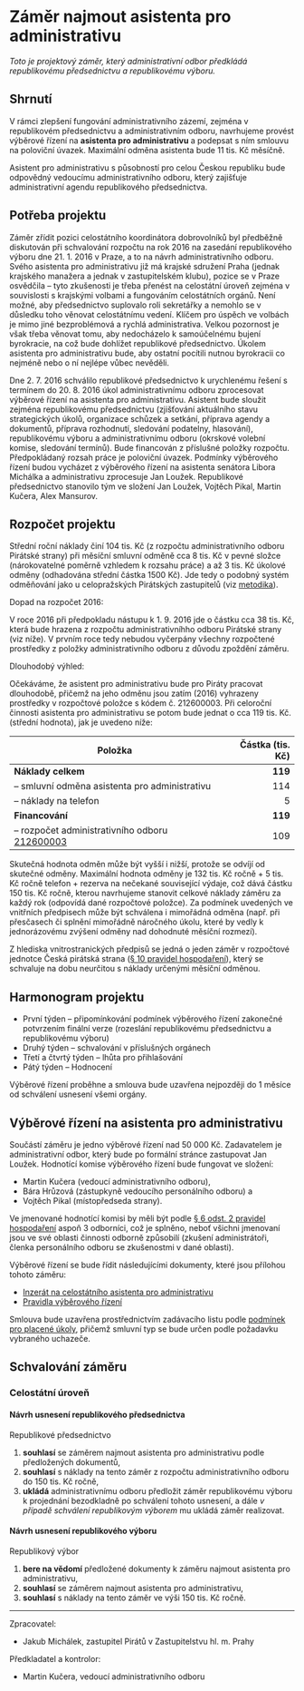 Záměr najmout asistenta pro administrativu
========================

*Toto je projektový záměr, který administrativní odbor předkládá republikovému předsednictvu a republikovému výboru.*

Shrnutí
-------

V rámci zlepšení fungování administrativního zázemí, zejména v republikovém předsednictvu a administrativním odboru, navrhujeme provést výběrové řízení na **asistenta pro administrativu** a podepsat s ním smlouvu na poloviční úvazek. Maximální odměna asistenta bude 11 tis. Kč měsíčně.

Asistent pro administrativu s působností pro celou Českou republiku bude odpovědný vedoucímu administrativního odboru, který zajišťuje administrativní agendu republikového předsednictva.


Potřeba projektu
--------------

Záměr zřídit pozici celostátního koordinátora dobrovolníků byl předběžně diskutován při schvalování rozpočtu na rok 2016 na zasedání republikového výboru dne 21. 1. 2016 v Praze, a to na návrh administrativního odboru. Svého asistenta pro administrativu již má krajské sdružení Praha (jednak krajského manažera a jednak v zastupitelském klubu), pozice se v Praze osvědčila – tyto zkušenosti je třeba přenést na celostátní úroveň zejména v souvislosti s krajskými volbami a fungováním celostátních orgánů. Není možné, aby předsednictvo suplovalo roli sekretářky a nemohlo se v důsledku toho věnovat celostátnímu vedení. Klíčem pro úspěch ve volbách je mimo jiné bezproblémová a rychlá administrativa. Velkou pozornost je však třeba věnovat tomu, aby nedocházelo k samoúčelnému bujení byrokracie, na což bude dohlížet republikové předsednictvo. Úkolem asistenta pro administrativu bude, aby ostatní pocítili nutnou byrokracii co nejméně nebo o ní nejlépe vůbec nevěděli. 
 
Dne 2. 7. 2016 schválilo republikové předsednictvo k urychlenému řešení s termínem do 20. 8. 2016 úkol administrativnímu odboru zprocesovat výběrové řízení na asistenta pro administrativu. Asistent bude sloužit zejména republikovému předsednictvu (zjišťování aktuálního stavu strategických úkolů, organizace schůzek a setkání, příprava agendy a dokumentů, příprava rozhodnutí, sledování podatelny, hlasování), republikovému výboru a administrativnímu odboru (okrskové volební komise, sledování termínů). Bude financován z příslušné položky rozpočtu. Předpokládaný rozsah práce je poloviční úvazek. Podmínky výběrového řízení budou vycházet z výběrového řízení na asistenta senátora Libora Michálka a administrativu zprocesuje Jan Loužek. Republikové předsednictvo stanovilo tým ve složení Jan Loužek, Vojtěch Pikal, Martin Kučera, Alex Mansurov.

Rozpočet projektu
-----------------

Střední roční náklady činí 104 tis. Kč (z rozpočtu administrativního odboru Pirátské strany) při měsíční smluvní odměně cca 8 tis. Kč v pevné složce (nárokovatelné poměrně vzhledem k rozsahu práce) a až 3 tis. Kč úkolové odměny (odhadována střední částka 1500 Kč). Jde tedy o podobný systém odměňování jako u celopražských Pirátských zastupitelů (viz [metodika][metodika]).

[metodika]: https://redmine.pirati.cz/projects/kspraha/wiki/Odm%C4%9B%C5%88ov%C3%A1n%C3%AD 

Dopad na rozpočet 2016:

V roce 2016 při předpokladu nástupu k 1. 9. 2016 jde o částku cca 38 tis. Kč, která bude hrazena z rozpočtu administrativníhho odboru Pirátské strany (viz níže). V prvním roce tedy nebudou vyčerpány všechny rozpočtené prostředky z položky administrativního odboru z důvodu zpoždění záměru. 

Dlouhodobý výhled:

Očekáváme, že asistent pro administrativu bude pro Piráty pracovat dlouhodobě, přičemž na jeho odměnu jsou zatím (2016) vyhrazeny prostředky v rozpočtové položce s kódem č. 212600003.
Při celoroční činnosti asistenta pro administrativu se potom bude jednat o cca 119 tis. Kč. (střední hodnota), jak je uvedeno níže:

Položka | Částka (tis. Kč)
--- | ----:
**Náklady celkem**  | **119**
– smluvní odměna asistenta pro administrativu |	  114
– náklady na telefon	|	  5
**Financování** | **119**
– rozpočet administrativního odboru [212600003][podbor] |	109

Skutečná hodnota odměn může být vyšší i nižší, protože se odvíjí od skutečné odměny. Maximální hodnota odměny je 132 tis. Kč ročně + 5 tis. Kč ročně telefon + rezerva na nečekané související výdaje, což dává částku 150 tis. Kč ročně, kterou navrhujeme stanovit celkové náklady záměru za každý rok (odpovídá dané rozpočtové položce). Za podmínek uvedených ve vnitřních předpisech může být schválena i mimořádná odměna (např. při přesčasech či splnění mimořádně náročného úkolu, které by vedly k jednorázovému zvýšení odměny nad dohodnuté měsíční rozmezí).

[podbor]: https://www.pirati.cz/fo/hospodareni2016/rozpocty/strana/212600003

Z hlediska vnitrostranických předpisů se jedná o jeden záměr v rozpočtové jednotce Česká pirátská strana ([§ 10 pravidel hospodaření][prah]), který se schvaluje na dobu neurčitou s náklady určenými měsíční odměnou. 

[prah]: https://www.pirati.cz/rules/prah

Harmonogram projektu
--------------------

* První týden – připomínkování podmínek výběrového řízení zakonečné potvrzením finální verze (rozeslání republikovému předsednictvu a republikovému výboru)
* Druhý týden – schvalování v příslušných orgánech
* Třetí a čtvrtý týden – lhůta pro přihlašování
* Pátý týden – Hodnocení

Výběrové řízení proběhne a smlouva bude uzavřena nejpozději do 1 měsíce od schválení usnesení všemi orgány.

Výběrové řízení na asistenta pro administrativu
----------------

Součástí záměru je jedno výběrové řízení nad 50 000 Kč.
Zadavatelem je administrativní odbor, který bude po formální stránce zastupovat Jan Loužek. Hodnotící komise výběrového řízení bude fungovat ve složení: 

* Martin Kučera (vedoucí administrativního odboru),
* Bára Hrůzová (zástupkyně vedoucího personálního odboru) a 
* Vojtěch Pikal (místopředseda strany).

Ve jmenované hodnotící komisi by měli být podle [§ 6 odst. 2 pravidel hospodaření](https://www.pirati.cz/rules/prah#vyberova_rizeni) aspoň 3 odborníci, což je splněno, neboť všichni jmenovaní jsou ve své oblasti činnosti odborně způsobilí (zkušení administrátoři, členka personálního odboru se zkušenostmi v dané oblasti).

Výběrové řízení se bude řídit následujícími dokumenty, které jsou přílohou tohoto záměru:

* [Inzerát na celostátního asistenta pro administrativu](README.md)
* [Pravidla výběrového řízení](pravidla.md)

Smlouva bude uzavřena prostřednictvím zadávacího listu podle [podmínek pro placené úkoly](https://github.com/pirati-cz/sablony/blob/4b07ba675434ee634c527909d537122264cc712e/ukoly/podminky/podminky.md), přičemž smluvní typ se bude určen podle požadavku vybraného uchazeče.


Schvalování záměru
------------------

### Celostátní úroveň

#### Návrh usnesení republikového předsednictva

Republikové předsednictvo

1. **souhlasí** se záměrem najmout asistenta pro administrativu podle předložených dokumentů,
2. **souhlasí** s náklady na tento záměr z rozpočtu administrativního odboru do 150 tis. Kč ročně,
3. **ukládá** administrativnímu odboru předložit záměr republikovému výboru k projednání bezodkladně po schválení tohoto usnesení, a dále *v případě schválení republikovým výborem* mu ukládá záměr realizovat.

#### Návrh usnesení republikového výboru

Republikový výbor

1. **bere na vědomí** předložené dokumenty k záměru najmout asistenta pro administrativu,
2. **souhlasí** se záměrem najmout asistenta pro administrativu,
3. **souhlasí** s náklady na tento záměr ve výši 150 tis. Kč ročně.


---

Zpracovatel:

* Jakub Michálek, zastupitel Pirátů v Zastupitelstvu hl. m. Prahy

Předkladatel a kontrolor:

* Martin Kučera, vedoucí administrativního odboru
